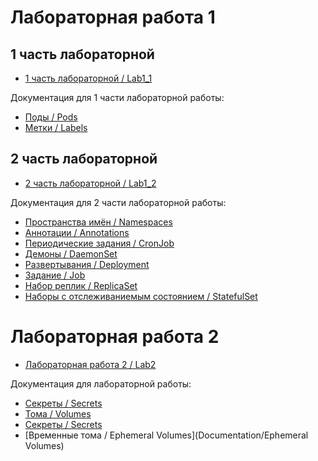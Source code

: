 # Лабораторная работа 1

## 1 часть лабораторной

-  [1 часть лабораторной / Lab1_1](Lab1_1)

Документация для 1 части лабораторной работы:
-  [Поды / Pods](Documentation/Pods)
-  [Метки / Labels](Documentation/Labels)

## 2 часть лабораторной

-  [2 часть лабораторной / Lab1_2](Lab1_2)


Документация для 2 части лабораторной работы:
-  [Пространства имён / Namespaces](Documentation/Namespaces)
-  [Аннотации / Annotations](Documentation/Annotations)
-  [Периодические задания / CronJob](Documentation/CronJob)
-  [Демоны / DaemonSet](Documentation/DaemonSet)
-  [Развертывания / Deployment](Documentation/Deployment)
-  [Задание / Job](Documentation/Job)
-  [Набор реплик / ReplicaSet](Documentation/ReplicaSet)
-  [Наборы с отслеживаниемым состоянием / StatefulSet](Documentation/StatefulSet)


# Лабораторная работа 2

-  [Лабораторная работа 2 / Lab2](Lab2)

Документация для лабораторной работы:
- [Секреты / Secrets](Documentation/Secrets)
- [Тома  / Volumes](Documentation/Volumes)
- [Секреты / Secrets](Documentation/Secrets)
- [Временные тома / Ephemeral Volumes](Documentation/Ephemeral Volumes)



